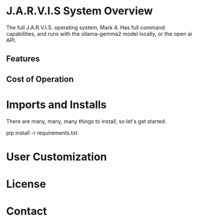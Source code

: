# J.A.R.V.I.S System Overview
The full J.A.R.V.I.S. operating system, Mark 4. Has full command capabilities, and runs with the ollama-gemma2 model locally, or the open ai API.

## Features

## Cost of Operation

# Imports and Installs
There are many, many, many things to install, so let's get started.

pip install -r requirements.txt

# User Customization

# License

# Contact
